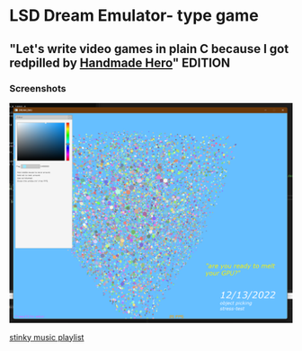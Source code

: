 # LSD Dream Emulator- type game

## "Let's write video games in plain C because I got redpilled by [Handmade Hero](https://handmadehero.org)" EDITION

### Screenshots

![001](/screenshots/indev001.png)

[stinky music playlist](https://open.spotify.com/playlist/227sKegsWfG7VpyiHIPKgK?si=8ae163ffa59f4bbe)
